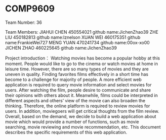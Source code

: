 # COMP9609

Team Number: 36

Team Members:
JIAHUI CHEN 450554021 github name:JichenZhao39
ZHE LIU 450182813 github name:lznelson
XUAN WEI 460175351 github name:FrankieWei727
MENG YUAN 470241734 github name:00ox-xo00
JICHEN ZHAO 460225645 github name:JichenZhao39

Project introduction：
Watching movies has become a popular hobby at this moment. People would like to go to the cinema or watch movies at home in leisure time. However, there are so many types of movies and they are uneven in quality. Finding favorites films effectively in a short time has become to a challenge for majority of people. A more efficient web application is required to query movie information and select movies for users.
After watching the film, people desire to communicate and share their opinions with others about it. Meanwhile, films could be interpreted in different aspects and others’ view of the movie can also broaden the thinking. Therefore, the online platform is required to review movies for users. In addition, moviegoers will get critical thoughts from the film review.
Overall, based on the demand, we decide to build a web application about movie which would provide a number of functions, such as movie searching, movie reviewing and movie recommendation, etc. This document describes the specific requirements of this web application.
